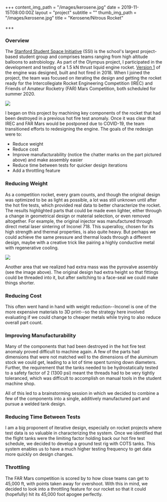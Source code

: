 +++
content_img_path = "/images/kerosene.jpg"
date = 2019-11-15T08:00:00Z
layout = "project"
subtitle = ""
thumb_img_path = "/images/kerosene.jpg"
title = "Kerosene/Nitrous Rocket"

+++
### Overview

The [Stanford Student Space Initiative](https://stanfordssi.org/) (SSI) is the school's largest project-based student group and comprises teams ranging from high altitude balloons to astrobiology. As part of the Olympus project, I participated in the development and testing of a 1.5 kN thrust liquid engine rocket. [Version 1](https://arc.aiaa.org/doi/10.2514/6.2019-4231) of the engine was designed, built and hot fired in 2018. When I joined the project, the team was focused on iterating the design and getting the rocket ready for the Intercollegiate Rocket Engineering Competition (IREC) and Friends of Amateur Rocketry (FAR) Mars Competition, both scheduled for summer 2020.

![](/images/lathe.jpg)

I began on this project by machining key components of the rocket that had been destroyed in a previous hot fire test anomaly. Once it was clear that IREC and FAR Mars would be postponed due to COVID-19, the team transitioned efforts to redesigning the engine. The goals of the redesign were to:

* Reduce weight
* Reduce cost
* Improve manufacturability (notice the chatter marks on the part pictured above) and make assembly easier
* Reduce time between tests for quicker design iterations
* Add a throttling feature

### Reducing Weight

As a competition rocket, every gram counts, and though the original design was optimized to be as light as possible, a lot was still unknown until after the hot fire tests, which provided real data to better characterize the rocket. The results highlighted parts that could be made even lighter, either through a change in geometrical design or material selection, or even removed altogether. For example, the original injector was manufactured through direct metal laser sintering of Inconel 718. This superalloy, chosen for its high strength and thermal properties, is also quite heavy. But perhaps we could achieve the same pressure and thermal loads through a different design, maybe with a creative trick like pairing a highly conductive metal with regenerative cooling.

![](/images/pyrovalves.jpg)

Another area that we realized had extra mass was the pyrovalve assembly (see the image above). The original design had extra height so that fittings could be threaded into it, but after switching to a face-seal we could make things shorter.

### Reducing Cost

This often went hand in hand with weight reduction--Inconel is one of the more expensive materials to 3D print--so the strategy here involved evaluating if we could change to cheaper metals while trying to also reduce overall part count.

### Improving Manufacturability

Many of the components that had been destroyed in the hot fire test anomaly proved difficult to machine again. A few of the parts had dimensions that were not matched well to the dimensions of the aluminum stock we could get, leading to a lot of time spent turning down diameters. Further, the requirement that the tanks needed to be hydrostatically tested to a safety factor of 2 (1300 psi) meant the threads had to be very tightly toleranced, which was difficult to accomplish on manual tools in the student machine shop.

All of this led to a brainstorming session in which we decided to combine a few of the components into a single, additively manufactured part and pursue a welded tank design. 

### Reducing Time Between Tests

I am a big proponent of iterative design, especially on rocket projects where test data is so valuable in characterizing the system. Once we identified that the flight tanks were the limiting factor holding back our hot fire test schedule, we decided to develop a ground test rig with COTS tanks. This system enables us to have a much higher testing frequency to get data more quickly on design changes.

### Throttling

The FAR Mars competition is scored by to how close teams can get to 45,000 ft, with points taken away for overshoot. With this in mind, we decided to look into a throttling feature for our rocket so that it could (hopefully) hit its 45,000 foot apogee perfectly.